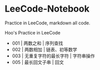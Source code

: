 # LeeCode-Notebook
Practice in LeeCode, markdown all code.

Hoo's Practice in LeeCode
- 001 | 两数之和 | 序列查找
- 002 | 两数相加 | 链表、初等数学
- 003 | 无重复字符的最长字符 | 字符串操作
- 005 | 最长回文子串 | 回文
